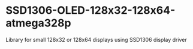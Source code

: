 # SSD1306-OLED-128x32-128x64-atmega328p
 Library for small 128x32 or 128x64 displays using SSD1306 display driver

